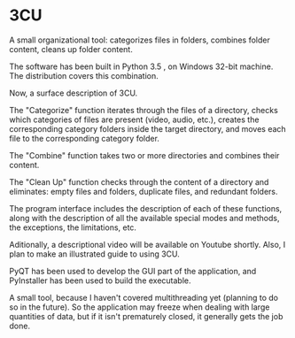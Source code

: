 # 3CU
A small organizational tool: categorizes files in folders, combines folder content, cleans up folder content.

The software has been built in Python 3.5 , on Windows 32-bit machine. The distribution covers this combination.

Now, a surface description of 3CU.

The "Categorize" function iterates through the files of a directory, checks which categories of files are present (video, audio, etc.), creates the corresponding category folders inside the target directory, and moves each file to the corresponding category folder.

The "Combine" function takes two or more directories and combines their content.

The "Clean Up" function checks through the content of a directory and eliminates: empty files and folders, duplicate files, and redundant folders. 

The program interface includes the description of each of these functions, along with the description of all the available special modes and methods, the exceptions, the limitations, etc. 

Aditionally, a descriptional video will be available on Youtube shortly. Also, I plan to make an illustrated guide to using 3CU.

PyQT has been used to develop the GUI part of the application, and PyInstaller has been used to build the executable.

A small tool, because I haven't covered multithreading yet (planning to do so in the future). So the application may freeze when dealing with large quantities of data, but if it isn't prematurely closed, it generally gets the job done. 
